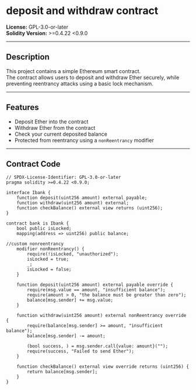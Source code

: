 # deposit and withdraw contract

**License:** GPL-3.0-or-later  
**Solidity Version:** >=0.4.22 <0.9.0  

---

## Description

This project contains a simple Ethereum smart contract.  
The contract allows users to deposit and withdraw Ether securely, while preventing reentrancy attacks using a basic lock mechanism.

---

## Features

- Deposit Ether into the contract
- Withdraw Ether from the contract
- Check your current deposited balance
- Protected from reentrancy using a `nonReentrancy` modifier

---

## Contract Code

```solidity
// SPDX-License-Identifier: GPL-3.0-or-later
pragma solidity >=0.4.22 <0.9.0;

interface Ibank {
    function deposit(uint256 amount) external payable;
    function withdraw(uint256 amount) external;
    function checkBalance() external view returns (uint256);
}

contract bank is Ibank {
    bool public isLocked;
    mapping(address => uint256) public balance;

//custom nonreentrancy 
    modifier nonReentrancy() {
        require(!isLocked, "unauthorized");
        isLocked = true;
        _;
        isLocked = false;
    }

    function deposit(uint256 amount) external payable override {
        require(msg.value == amount, "insufficient balance");
        require(amount > 0, "the balance must be greater than zero");
        balance[msg.sender] += msg.value;
    }

    function withdraw(uint256 amount) external nonReentrancy override {
        require(balance[msg.sender] >= amount, "insufficient balance");
        balance[msg.sender] -= amount;

        (bool success, ) = msg.sender.call{value: amount}("");
        require(success, "Failed to send Ether");
    }

    function checkBalance() external view override returns (uint256) {
        return balance[msg.sender];
    }
}
